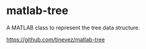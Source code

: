 matlab-tree
===========

A MATLAB class to represent the tree data structure.

https://github.com/tinevez/matlab-tree